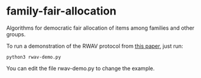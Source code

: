 # family-fair-allocation
Algorithms for democratic fair allocation of items among families and other groups.

To run a demonstration of the RWAV protocol from [this paper](https://arxiv.org/abs/1709.02564),
just run:

    python3 rwav-demo.py

You can edit the file rwav-demo.py to change the example.
